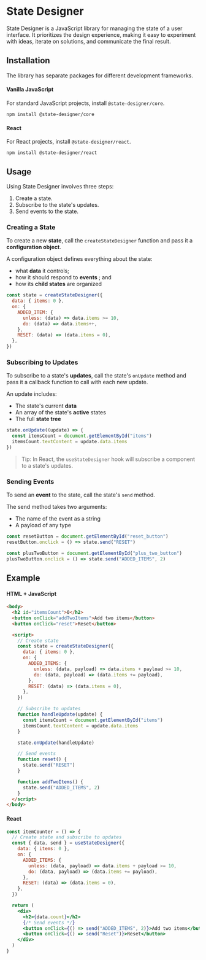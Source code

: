 # State Designer

State Designer is a JavaScript library for managing the state of a user interface. It prioritizes the design experience, making it easy to experiment with ideas, iterate on solutions, and communicate the final result.

## Installation

The library has separate packages for different development frameworks.

#### Vanilla JavaScript

For standard JavaScript projects, install `@state-designer/core`.

`npm install @state-designer/core`

#### React

For React projects, install `@state-designer/react`.

`npm install @state-designer/react`

## Usage

Using State Designer involves three steps:

1. Create a state.
2. Subscribe to the state's updates.
3. Send events to the state.

### Creating a State

To create a new **state**, call the `createStateDesigner` function and pass it a **configuration object**.

A configuration object defines everything about the state:

- what **data** it controls;
- how it should respond to **events** ; and
- how its **child states** are organized

```js
const state = createStateDesigner({
  data: { items: 0 },
  on: {
    ADDED_ITEM: {
      unless: (data) => data.items >= 10,
      do: (data) => data.items++,
    },
    RESET: (data) => (data.items = 0),
  },
})
```

### Subscribing to Updates

To subscribe to a state's **updates**, call the state's `onUpdate` method and pass it a callback function to call with each new update.

An update includes:

- The state's current **data**
- An array of the state's **active** states
- The full **state tree**

```js
state.onUpdate((update) => {
  const itemsCount = document.getElementById("items")
  itemsCount.textContent = update.data.items
})
```

> Tip: In React, the `useStateDesigner` hook will subscribe a component to a state's updates.

### Sending Events

To send an **event** to the state, call the state's `send` method.

The send method takes two arguments:

- The name of the event as a string
- A payload of any type

```js
const resetButton = document.getElementById("reset_button")
resetButton.onclick = () => state.send("RESET")

const plusTwoButton = document.getElementById("plus_two_button")
plusTwoButton.onclick = () => state.send("ADDED_ITEMS", 2)
```

## Example

#### HTML + JavaScript

```html
<body>
  <h2 id="itemsCount">0</h2>
  <button onClick="addTwoItems">Add two items</button>
  <button onClick="reset">Reset</button>

  <script>
    // Create state
    const state = createStateDesigner({
      data: { items: 0 },
      on: {
        ADDED_ITEMS: {
          unless: (data, payload) => data.items + payload >= 10,
          do: (data, payload) => (data.items += payload),
        },
        RESET: (data) => (data.items = 0),
      },
    })

    // Subscribe to updates
    function handleUpdate(update) {
      const itemsCount = document.getElementById("items")
      itemsCount.textContent = update.data.items
    }

    state.onUpdate(handleUpdate)

    // Send events
    function reset() {
      state.send("RESET")
    }

    function addTwoItems() {
      state.send("ADDED_ITEMS", 2)
    }
  </script>
</body>
```

#### React

```jsx
const itemCounter = () => {
  // Create state and subscribe to updates
  const { data, send } = useStateDesigner({
    data: { items: 0 },
    on: {
      ADDED_ITEMS: {
        unless: (data, payload) => data.items + payload >= 10,
        do: (data, payload) => (data.items += payload),
      },
      RESET: (data) => (data.items = 0),
    },
  })

  return (
    <div>
      <h2>{data.count}</h2>
      {/* Send events */}
      <button onClick={() => send("ADDED_ITEMS", 2)}>Add two items</button>
      <button onClick={() => send("Reset")}>Reset</button>
    </div>
  )
}
```
